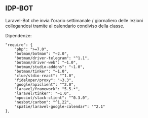 IDP-BOT
------

Laravel-Bot che invia l'orario settimanale / giornaliero delle lezioni collegandosi tramite al calendario condiviso della classe.

Dipendenze:

```
"require": {
    "php": ">=7.0",
    "botman/botman": "~2.0",
    "botman/driver-telegram": "^1.1",
    "botman/driver-web": "~1.0",
    "botman/studio-addons": "~1.0",
    "botman/tinker": "~1.0",
    "clue/stdio-react": "^1.0",
    "fideloper/proxy": "~3.3",
    "google/apiclient": "^2.0",
    "laravel/framework": "5.5.*",
    "laravel/tinker": "~1.0",
    "mpociot/slack-client": "^0.3.0",
    "nesbot/carbon": "^1.22",
    "spatie/laravel-google-calendar": "^2.1"
},
    
```